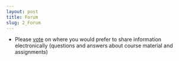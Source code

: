 ```yaml
---
layout: post
title: Forum
slug: 2_Forum
---
```


* Please [vote](https://www.polleverywhere.com/multiple_choice_polls/OsqJ1626o3kBJ9yWpuxDq) on where you would prefer to share information electronically (questions and answers about course material and assignments) 
